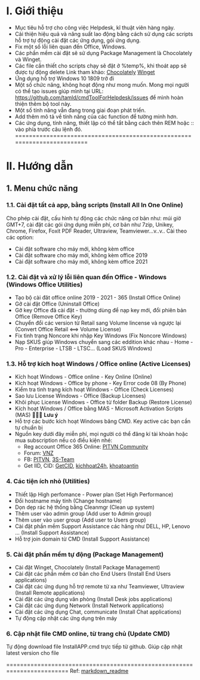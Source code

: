 # I. Giới thiệu

- Mục tiêu hỗ trợ cho công việc Helpdesk, kĩ thuật viên hàng ngày.
- Cải thiện hiệu quả và năng suất lao động bằng cách sử dụng các scripts hỗ trợ tự động cài đặt các ứng dụng, gói ứng dụng.
- Fix một số lỗi liên quan đến Office, Windows.
- Các phần mềm cài đặt sẽ sử dụng Package Management là Chocolately và Winget.
- Các file cần thiết cho scripts chạy sẽ đặt ở %temp%, khi thoát app sẽ được tự động delete
Link tham khảo:
[Chocolately](https://github.com/chocolatey/choco)
[Winget](https://github.com/microsoft/winget-cli)
- Ứng dụng hỗ trợ Windows 10 1809 trở đi
- Một số chức năng, không hoạt động như mong muốn. Mong mọi người có thể tạo issues giúp mình tại URL:
<https://github.com/tamld/cmdToolForHelpdesk/issues>
để mình hoàn thiện thêm bộ tool này.
- Một số tính năng vẫn đang trong giai đoạn phát triển.
- Add thêm mô tả về tính năng của các function để tường minh hơn.
- Các ứng dụng, tính năng, thiết lập có thể tắt bằng cách thên REM hoặc :: vào phía trước câu lệnh đó.
========================================================================

# II. Hướng dẫn

## 1. Menu chức năng

### **1.1. Cài đặt tất cả app, bằng scripts (Install All In One Online)**

Cho phép cài đặt, cấu hình tự động các chức năng cơ bản như: múi giờ GMT+7, cài đặt các gói ứng dụng miễn phí, cơ bản như 7zip, Unikey, Chrome, Firefox, Foxit PDF Reader, Ultraview, Teamviewer...v..v..
Cài theo các option:

- Cài đặt software cho máy mới, không kèm office
- Cài đặt software cho máy mới, không kèm office 2019
- Cài đặt software cho máy mới, không kèm office 2021

### **1.2. Cài đặt và xử lý lỗi liên quan đến Office - Windows (Windows Office Utilities)**

- Tạo bộ cài đăt office online 2019 - 2021 - 365 (Install Office Online)
- Gỡ cài đặt Office (Uninstall Office)
- Gỡ key Office đã cài đặt - thường dùng để nạp key mới, đổi phiên bản Office (Remove Office Key)
- Chuyển đổi các version từ Retail sang Volume lincense và ngược lại (Convert Office Retail <==> Volume License)
- Fix tình trạng Noncore khi nhập Key Windows (Fix Noncore Windows)
- Nạp SKUS giúp Windows chuyển sang các eddition khác nhau - Home - Pro - Enterprise - LTSB - LTSC... (Load SKUS Windows)
  
### **1.3. Hỗ trợ kích hoạt Windows / Office online (Active Licenses)**

- Kích hoạt Windows - Office online - Key Online (Online)
- Kích hoạt Windows - Office by phone - Key Error code 08 (By Phone)
- Kiểm tra tình trạng kích hoạt Windows - Office (Check Licenses)
- Sao lưu License Windows - Office (Backup Licenses)
- Khôi phục License Windows - Office từ folder Backup (Restore License)
- Kích hoạt Windows / Office bằng MAS - Microsoft Activation Scripts (MAS)
:large_blue_diamond::large_blue_diamond::large_blue_diamond:
**Lưu ý**
- Hỗ trợ các bước kích hoạt Windows băng CMD. Key active các bạn cần tự chuẩn bị
- Nguồn key dưới đây miễn phí, mọi người có thể đăng kí tài khoản hoặc mua subscription nếu có điều kiện nhé:
  - Reg account Office 365 Online: [PITVN Community](https://pitvncommunity.com/)
  - Forum: [VNZ](https://vn-z.vn/threads/tong-hop-key-windows-va-office.10945/)
  - FB: [PITVN](https://www.facebook.com/groups/pitvn2023), [3S-Team](https://www.facebook.com/ad.3s.team)
  - Get IID, CID: [GetCID](https://getcid.info/), [kichhoat24h](https://kichhoat24h.com/), [khoatoantin](https://khoatoantin.com/pidms)

### **4. Các tiện ích nhỏ (Utilities)**

- Thiết lập High perfomance - Power plan (Set High Performance)
- Đổi hostname máy tính (Change hostname)
- Dọn dẹp rác hệ thống bằng Cleanmgr (Clean up system)
- Thêm user vào admin group (Add user to Admin group)
- Thêm user vào user group (Add user to Users group)
- Cài đặt phần mềm Support Assistance các hãng như DELL, HP, Lenovo ... (Install Support Assistance)
- Hỗ trợ join domain từ CMD (Install Support Assistance)

### **5. Cài đặt phần mềm tự động (Package Management)**

- Cài đặt Winget, Chocolately (Install Package Management)
- Cài đặt các phần mềm cơ bản cho End Users (Install End Users applications)
- Cài đặt các ứng dụng hỗ trợ remote từ xa như Teamviewer, Ultraview (Install Remote applications)
- Cài đặt các ứng dụng văn phòng (Install Desk jobs applications)
- Cài đặt các ứng dụng Network (Install Network applications)
- Cài đặt các ứng dụng Chat, communicate (Install Chat applications)
- Tự động cập nhật các ứng dụng trên máy
  
### **6. Cập nhật file CMD online, từ trang chủ (Update CMD)**
Tự động download file InstallAPP.cmd trực tiếp từ github. Giúp cập nhật latest version cho file

========================================================================
Ref:
[markdown_readme](https://github.com/fefong/markdown_readme)
